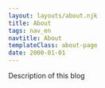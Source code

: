```yaml
---
layout: layouts/about.njk
title: About
tags: nav_en
navtitle: About
templateClass: about-page
date: 2000-01-01
---
```


Description of this blog
